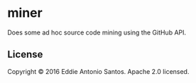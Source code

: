 miner
=====

Does some ad hoc source code mining using the GitHub API.

License
-------

Copyright © 2016 Eddie Antonio Santos. Apache 2.0 licensed.
